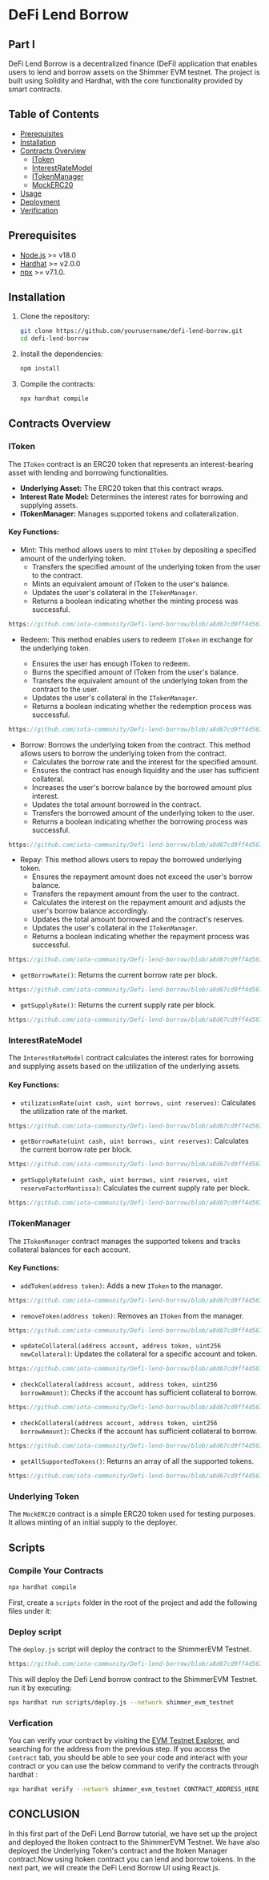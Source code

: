 # DeFi Lend Borrow

## Part I
DeFi Lend Borrow is a decentralized finance (DeFi) application that enables users to lend and borrow assets on the Shimmer EVM testnet. The project is built using Solidity and Hardhat, with the core functionality provided by smart contracts.

## Table of Contents

- [Prerequisites](#prerequisites)
- [Installation](#installation)
- [Contracts Overview](#contracts-overview)
  - [IToken](#itoken)
  - [InterestRateModel](#interestratemodel)
  - [ITokenManager](#itokenmanager)
  - [MockERC20](#mockerc20)
- [Usage](#usage)
- [Deployment](#deployment)
- [Verification](#verification)

## Prerequisites

- [Node.js](https://nodejs.org) >=  v18.0
- [Hardhat](https://hardhat.org) >= v2.0.0
- [npx](https://www.npmjs.com/package/npx)  >= v7.1.0.

## Installation

1. Clone the repository:
    ```bash
    git clone https://github.com/yourusername/defi-lend-borrow.git
    cd defi-lend-borrow
    ```

2. Install the dependencies:
    ```bash
    npm install
    ```

3. Compile the contracts:
    ```bash
    npx hardhat compile
    ```

## Contracts Overview

### IToken

The `IToken` contract is an ERC20 token that represents an interest-bearing asset with lending and borrowing functionalities.

- **Underlying Asset:** The ERC20 token that this contract wraps.
- **Interest Rate Model:** Determines the interest rates for borrowing and supplying assets.
- **ITokenManager:** Manages supported tokens and collateralization.

#### Key Functions:
- Mint: This method allows users to mint `IToken` by depositing a specified amount of the underlying token.
  - Transfers the specified amount of the underlying token from the user to the contract.
  - Mints an equivalent amount of IToken to the user's balance.
  - Updates the user's collateral in the `ITokenManager`.
  - Returns a boolean indicating whether the minting process was successful.

```javascript reference
https://github.com/iota-community/Defi-lend-borrow/blob/a8d67cd9ff4d567eab2a987de6d30fde94217b02/contracts/IToken.sol#L49-L62
```
- Redeem: This method enables users to redeem `IToken` in exchange for the underlying token.
    
    - Ensures the user has enough IToken to redeem.
    - Burns the specified amount of IToken from the user's balance.
    - Transfers the equivalent amount of the underlying token from the contract to the user.
    - Updates the user's collateral in the `ITokenManager`.
    - Returns a boolean indicating whether the redemption process was successful.


```javascript reference
https://github.com/iota-community/Defi-lend-borrow/blob/a8d67cd9ff4d567eab2a987de6d30fde94217b02/contracts/IToken.sol#L64-L78
```
- Borrow: Borrows the underlying token from the contract. This method allows users to borrow the underlying token from the contract.
    - Calculates the borrow rate and the interest for the specified amount.
    - Ensures the contract has enough liquidity and the user has sufficient collateral.
    - Increases the user's borrow balance by the borrowed amount plus interest.
    - Updates the total amount borrowed in the contract.
    - Transfers the borrowed amount of the underlying token to the user.
    - Returns a boolean indicating whether the borrowing process was successful.

```javascript reference
https://github.com/iota-community/Defi-lend-borrow/blob/a8d67cd9ff4d567eab2a987de6d30fde94217b02/contracts/IToken.sol#L80-L98
```
- Repay: This method allows users to repay the borrowed underlying token.
  - Ensures the repayment amount does not exceed the user's borrow balance.
  - Transfers the repayment amount from the user to the contract.
  - Calculates the interest on the repayment amount and adjusts the user's borrow balance accordingly.
  - Updates the total amount borrowed and the contract's reserves.
  - Updates the user's collateral in the `ITokenManager`.
  - Returns a boolean indicating whether the repayment process was successful.

```javascript reference
https://github.com/iota-community/Defi-lend-borrow/blob/a8d67cd9ff4d567eab2a987de6d30fde94217b02/contracts/IToken.sol#L100-L121
```
- `getBorrowRate()`: Returns the current borrow rate per block.
```javascript reference
https://github.com/iota-community/Defi-lend-borrow/blob/a8d67cd9ff4d567eab2a987de6d30fde94217b02/contracts/IToken.sol#L123-L130
```
- `getSupplyRate()`: Returns the current supply rate per block.
```javascript reference
https://github.com/iota-community/Defi-lend-borrow/blob/a8d67cd9ff4d567eab2a987de6d30fde94217b02/contracts/IToken.sol#L132-L140
```

### InterestRateModel

The `InterestRateModel` contract calculates the interest rates for borrowing and supplying assets based on the utilization of the underlying assets.

#### Key Functions:
- `utilizationRate(uint cash, uint borrows, uint reserves)`: Calculates the utilization rate of the market.

```javascript reference
https://github.com/iota-community/Defi-lend-borrow/blob/a8d67cd9ff4d567eab2a987de6d30fde94217b02/contracts/InterestRateModel.sol#L41-L55
```
- `getBorrowRate(uint cash, uint borrows, uint reserves)`: Calculates the current borrow rate per block.
```javascript reference
https://github.com/iota-community/Defi-lend-borrow/blob/a8d67cd9ff4d567eab2a987de6d30fde94217b02/contracts/InterestRateModel.sol#L57-L67
```
- `getSupplyRate(uint cash, uint borrows, uint reserves, uint reserveFactorMantissa)`: Calculates the current supply rate per block.
```javascript reference
https://github.com/iota-community/Defi-lend-borrow/blob/a8d67cd9ff4d567eab2a987de6d30fde94217b02/contracts/InterestRateModel.sol#L69-L83
``` 

### ITokenManager

The `ITokenManager` contract manages the supported tokens and tracks collateral balances for each account.

#### Key Functions:
- `addToken(address token)`: Adds a new `IToken` to the manager.
```javascript reference
https://github.com/iota-community/Defi-lend-borrow/blob/a8d67cd9ff4d567eab2a987de6d30fde94217b02/contracts/ITokenManager.sol#L27-L36
```
- `removeToken(address token)`: Removes an `IToken` from the manager.
```javascript reference
https://github.com/iota-community/Defi-lend-borrow/blob/a8d67cd9ff4d567eab2a987de6d30fde94217b02/contracts/ITokenManager.sol#L38-L56
```
- `updateCollateral(address account, address token, uint256 newCollateral)`: Updates the collateral for a specific account and token.
```javascript reference
https://github.com/iota-community/Defi-lend-borrow/blob/a8d67cd9ff4d567eab2a987de6d30fde94217b02/contracts/ITokenManager.sol#L58-L67
```
- `checkCollateral(address account, address token, uint256 borrowAmount)`: Checks if the account has sufficient collateral to borrow.
```javascript reference
https://github.com/iota-community/Defi-lend-borrow/blob/a8d67cd9ff4d567eab2a987de6d30fde94217b02/contracts/ITokenManager.sol#L69-L80
```
- `checkCollateral(address account, address token, uint256 borrowAmount)`: Checks if the account has sufficient collateral to borrow.
```javascript reference
https://github.com/iota-community/Defi-lend-borrow/blob/a8d67cd9ff4d567eab2a987de6d30fde94217b02/contracts/ITokenManager.sol#L69-L80
```

- `getAllSupportedTokens()`: Returns an array of all the supported tokens.
```javascript reference
https://github.com/iota-community/Defi-lend-borrow/blob/a8d67cd9ff4d567eab2a987de6d30fde94217b02/contracts/ITokenManager.sol#L82-L89
```
### Underlying Token

The `MockERC20` contract is a simple ERC20 token used for testing purposes. It allows minting of an initial supply to the deployer.


## Scripts

### Compile Your Contracts

```bash
npx hardhat compile
```

First, create a `scripts` folder in the root of the project and add the following files under it:

### Deploy script

The `deploy.js` script will deploy the contract to the ShimmerEVM Testnet.
```javascript reference
https://github.com/iota-community/Defi-lend-borrow/blob/a8d67cd9ff4d567eab2a987de6d30fde94217b02/scripts/deploy.js#L1-L41
```

This will deploy the Defi Lend borrow contract to the ShimmerEVM Testnet. run it by executing:
```bash
npx hardhat run scripts/deploy.js --network shimmer_evm_testnet
```

### Verfication
You can verify your contract by visiting
the [EVM Testnet Explorer](https://explorer.evm.testnet.shimmer.network/),
and searching for the address from the previous step. If you access the `Contract` tab, you should be able to see your code and interact with your contract or you can use the below command to verify the contracts through hardhat :

```bash
npx hardhat verify --network shimmer_evm_testnet CONTRACT_ADDRESS_HERE "CONSTRUCTOR_ARGUMENTS_IF_ANY"
```

## CONCLUSION
In this first part of the DeFi Lend Borrow tutorial, we have set up the project and deployed the Itoken contract to the ShimmerEVM Testnet. We have also deployed the Underlying Token's contract and the Itoken Manager contract.Now using Itoken contract you can lend and borrow tokens. In the next part, we will create the DeFi Lend Borrow UI using React.js.